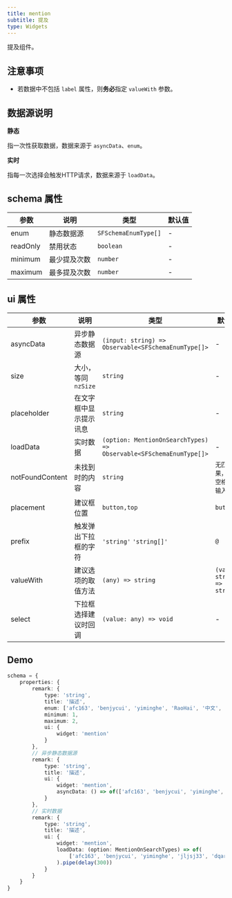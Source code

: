```yaml
---
title: mention
subtitle: 提及
type: Widgets
---
```


提及组件。

## 注意事项

- 若数据中不包括 `label` 属性，则**务必**指定 `valueWith` 参数。

## 数据源说明

**静态**

指一次性获取数据，数据来源于 `asyncData`、`enum`。

**实时**

指每一次选择会触发HTTP请求，数据来源于 `loadData`。

## schema 属性

参数 | 说明 | 类型 | 默认值
----|------|-----|------
enum | 静态数据源 | `SFSchemaEnumType[]` | -
readOnly | 禁用状态  | `boolean` | -
minimum | 最少提及次数 | `number` | -
maximum | 最多提及次数 | `number` | -

## ui 属性

参数 | 说明 | 类型 | 默认值
----|------|-----|------
asyncData | 异步静态数据源 | `(input: string) => Observable<SFSchemaEnumType[]>` | -
size | 大小，等同 `nzSize` | `string` | -
placeholder | 在文字框中显示提示讯息 | `string` | -
loadData | 实时数据 | `(option: MentionOnSearchTypes) => Observable<SFSchemaEnumType[]>` | -
notFoundContent | 未找到时的内容 | `string` | `无匹配结果，轻敲空格完成输入`
placement | 建议框位置 | `button,top` | `button`
prefix | 触发弹出下拉框的字符 | `'string'` `'string[]'` | `@`
valueWith | 建议选项的取值方法  | `(any) => string` | `(value: string) => string`
select | 下拉框选择建议时回调 | `(value: any) => void` | -

## Demo

```ts
schema = {
    properties: {
        remark: {
            type: 'string',
            title: '描述',
            enum: ['afc163', 'benjycui', 'yiminghe', 'RaoHai', '中文', 'にほんご'],
            minimum: 1,
            maximum: 2,
            ui: {
                widget: 'mention'
            }
        },
        // 异步静态数据源
        remark: {
            type: 'string',
            title: '描述',
            ui: {
                widget: 'mention',
                asyncData: () => of(['afc163', 'benjycui', 'yiminghe', 'RaoHai', '中文', 'にほんご']).pipe(delay(1000))
            }
        },
        // 实时数据
        remark: {
            type: 'string',
            title: '描述',
            ui: {
                widget: 'mention',
                loadData: (option: MentionOnSearchTypes) => of(
                    ['afc163', 'benjycui', 'yiminghe', 'jljsj33', 'dqaria', 'RaoHai'].filter(item => item.indexOf(option.value) !== -1)
                ).pipe(delay(300))
            }
        }
    }
}
```
